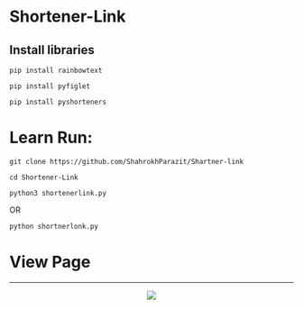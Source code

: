 # Shortener-Link

## Install libraries

`
pip install rainbowtext
`

`
pip install pyfiglet
`

`
pip install pyshorteners
`

# Learn Run:

`
git clone https://github.com/ShahrokhParazit/Shartner-link
`

`
cd Shortener-Link
`

`
python3 shortenerlink.py
`

  OR

`
python shortnerlonk.py
`
# View Page
<hr/>
<p align="center"><img align="center" src="https://profile-counter.glitch.me/{shortnerlink}/count.svg" /></p>

